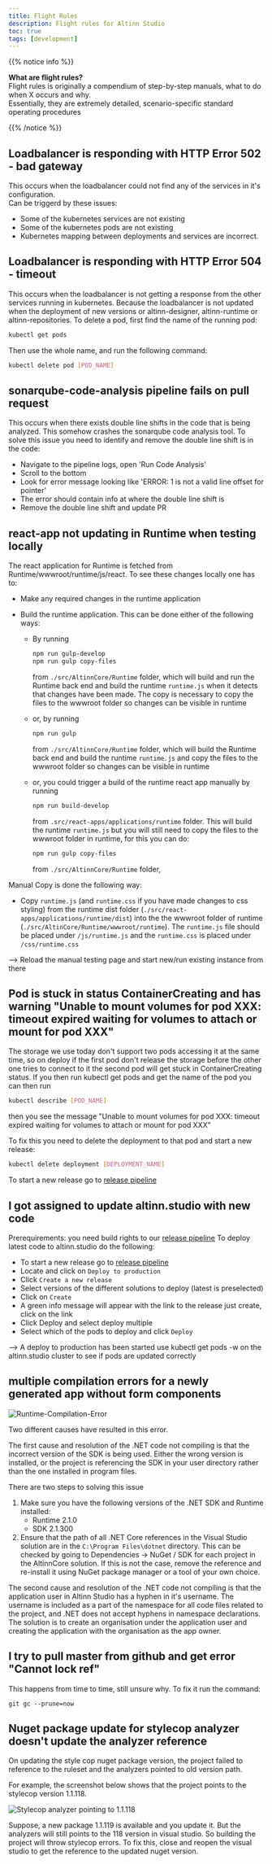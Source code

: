 ```yaml
---
title: Flight Rules
description: Flight rules for Altinn Studio
toc: true
tags: [development]
---
```


{{% notice info %}}

**What are flight rules?**  
Flight rules is originally a compendium of step-by-step manuals, what to do when X occurs and why.  
Essentially, they are extremely detailed, scenario-specific standard operating procedures

{{% /notice %}}

## Loadbalancer is responding with HTTP Error 502 - bad gateway

This occurs when the loadbalancer could not find any of the services in it's configuration.  
Can be triggerd by these issues:

* Some of the kubernetes services are not existing
* Some of the kubernetes pods are not existing
* Kubernetes mapping between deployments and services are incorrect.

## Loadbalancer is responding with HTTP Error 504 - timeout

This occurs when the loadbalancer is not getting a response from the other services running in kubernetes.
Because the loadbalancer is not updated when the deployment of new versions or altinn-designer, altinn-runtime or altinn-repositories.
To delete a pod, first find the name of the running pod:  

```bash
kubectl get pods
```

Then use the whole name, and run the following command:  

```bash
kubectl delete pod [POD_NAME]
```

## sonarqube-code-analysis pipeline fails on pull request

This occurs when there exists double line shifts in the code that is being analyzed. This somehow crashes the sonarqube code analysis tool.
To solve this issue you need to identify and remove the double line shift is in the code:

* Navigate to the pipeline logs, open 'Run Code Analysis'
* Scroll to the bottom
* Look for error message looking like 'ERROR: 1 is not a valid line offset for pointer'
* The error should contain info at where the double line shift is
* Remove the double line shift and update PR


## react-app not updating in Runtime when testing locally

The react application for Runtime is fetched from Runtime/wwwroot/runtime/js/react. To see these changes locally one has to:

* Make any required changes in the runtime application

* Build the runtime application. This can be done either of the following ways:

    - By running

        ```bash
        npm run gulp-develop
        npm run gulp copy-files
        ```
        from `./src/AltinnCore/Runtime` folder, which will build and run the Runtime back end and build the runtime  `runtime.js` when it detects that changes have been made. The copy is necessary to copy the files to the wwwroot folder so changes can be visible in runtime
    - or, by running

        ```bash
        npm run gulp
        ```
        from `./src/AltinnCore/Runtime` folder, which will build the Runtime back end and build the runtime  `runtime.js` and copy the files to the wwwroot folder so changes can be visible in runtime
    - or, you could trigger a build of the runtime react app manually by running

        ```bash
        npm run build-develop
        ```
        from `.src/react-apps/applications/runtime` folder. This will build the runtime `runtime.js` but you will still need to copy the files to the wwwroot folder in runtime, for this you can do:
        ```bash
        npm run gulp copy-files
        ```
        from `./src/AltinnCore/Runtime` folder,

Manual Copy is done the following way: 

* Copy `runtime.js` (and `runtime.css` if you have made changes to css styling) from the runtime dist folder (`./src/react-apps/applications/runtime/dist`) into the the wwwroot folder of runtime (`./src/AltinCore/Runtime/wwwroot/runtime`).
The `runtime.js` file should be placed under `/js/runtime.js` and the `runtime.css` is placed under `/css/runtime.css`

--> Reload the manual testing page and start new/run existing instance from there

## Pod is stuck in status ContainerCreating and has warning "Unable to mount volumes for pod XXX: timeout expired waiting for volumes to attach or mount for pod XXX"

The storage we use today don't support two pods accessing it at the same time, 
so on deploy if the first pod don't release the storage before the other one tries to connect to it the second pod will get stuck in ContainerCreating status. 
If you then run kubectl get pods and get the name of the pod you can then run
```bash
kubectl describe [POD_NAME]
```
then you see the message "Unable to mount volumes for pod XXX: timeout expired waiting for volumes to attach or mount for pod XXX"

To fix this you need to delete the deployment to that pod and start a new release:

```bash
kubectl delete deployment [DEPLOYMENT_NAME]
```
To start a new release go to [release pipeline](https://dev.azure.com/brreg/altinn-studio/_release)

## I got assigned to update altinn.studio with new code

Prerequirements: you need build rights to our [release pipeline](https://dev.azure.com/brreg/altinn-studio/_release)
To deploy latest code to altinn.studio do the following:

* To start a new release go to [release pipeline](https://dev.azure.com/brreg/altinn-studio/_release)
* Locate and click on `Deploy to production`
* Click `Create a new release`
* Select versions of the different solutions to deploy (latest is preselected)
* Click on `Create`
* A green info message will appear with the link to the release just create, click on the link
* Click Deploy and select deploy multiple
* Select which of the pods to deploy and click `Deploy`

--> A deploy to production has been started use kubectl get pods -w on the altinn.studio cluster to see if pods are updated correctly

## multiple compilation errors for a newly generated app without form components

![Runtime-Compilation-Error](runtime-compilation-error.png "Compilation error")

Two different causes have resulted in this error. 

The first cause and resolution of the .NET code not compiling is that the incorrect version of the SDK is being used. Either the wrong version is installed, or the project is referencing the SDK in your user directory rather than the one installed in program files.

There are two steps to solving this issue

1. Make sure you have the following versions of the .NET SDK and Runtime installed:
    - Runtime 2.1.0
    - SDK 2.1.300
2. Ensure that the path of all .NET Core references in the Visual Studio solution are in the `C:\Program Files\dotnet` directory. 
This can be checked by going to Dependencies -> NuGet / SDK for each project in the AltinnCore solution. If this is not the case, remove the reference and re-install it using NuGet package manager or a tool of your own choice.

The second cause and resolution of the .NET code not compiling is that the application user in Altinn Studio has a hyphen in it's username. The username is included as a part of the namespace for all code files related to the project, and .NET does not accept hyphens in namespace declarations. The solution is to create an organisation under the application user and creating the application with the organisation as the app owner. 

## I try to pull master from github and get error "Cannot lock ref"

This happens from time to time, still unsure why. To fix it run the command:

`git gc --prune=now`

## Nuget package update for stylecop analyzer doesn't update the analyzer reference

On updating the style cop nuget package version, the project failed to reference to the ruleset and the analyzers pointed to old version path.

For example, the screenshot below shows that the project points to the stylecop version 1.1.118.

![Stylecop analyzer pointing to 1.1.118](stylecop-update-error.png "Stylecop analyzer pointing to 1.1.118")

Suppose, a new package 1.1.119 is available and you update it. But the analyzers will still points to the 118 version in visual studio. So building the project will throw stylecop errors. To fix this, close and reopen the visual studio to get the reference to the updated nuget version.
